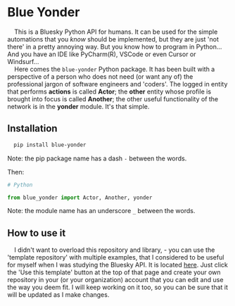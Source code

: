# Blue Yonder
&nbsp;&nbsp;&nbsp;&nbsp;This is a Bluesky Python API for humans. It can be used for the simple automations that you _know_ should be implemented, but they are just 'not there' in a pretty annoying way. But you know how to program in Python... And you have an IDE like PyCharm(R), VSCode or even Cursor or Windsurf...
<br>&nbsp;&nbsp;&nbsp;&nbsp;Here comes the `blue-yonder` Python package. It has been built with a perspective of a person who does not need (or want any of) the professional jargon of software engineers and 'coders'. The logged in entity that performs **actions** is called **Actor**; the **other** entity whose profile is brought into focus is called **Another**; the other useful functionality of the network is in the **yonder** module. It's that simple.

## Installation
```Bash
  pip install blue-yonder
```
Note: the pip package name has a dash `-` between the words.

Then:
```Python
# Python

from blue_yonder import Actor, Another, yonder
```
Note: the module name has an underscore `_` between the words.
## How to use it
&nbsp;&nbsp;&nbsp;&nbsp;I didn't want to overload this repository and library, - you can use the 'template repository' with multiple examples, that I considered to be useful for myself when I was studying the Bluesky API. It is located [here](https://github.com/alxfed/butterfly). Just click the 'Use this template' button at the top of that page and create your own repository in your (or your organization) account that you can edit and use the way you deem fit. I will keep working on it too, so you can be sure that it will be updated as I make changes.